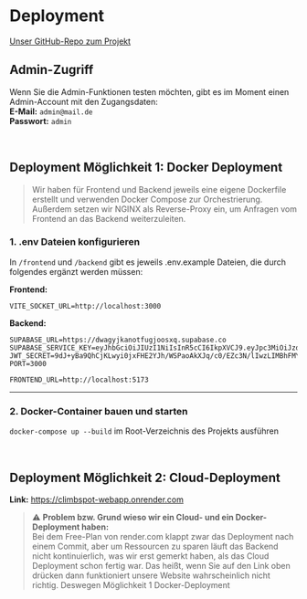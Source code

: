 # Deployment

[Unser GitHub-Repo zum Projekt](https://github.com/laraschrodt/climbspot-webapp)

## Admin-Zugriff

Wenn Sie die Admin-Funktionen testen möchten, gibt es im Moment einen Admin-Account mit den Zugangsdaten: <br>
**E-Mail:** `admin@mail.de` <br>
**Passwort:** `admin`

<br>

## Deployment Möglichkeit 1: Docker Deployment

> Wir haben für Frontend und Backend jeweils eine eigene Dockerfile erstellt und verwenden Docker Compose zur Orchestrierung. Außerdem setzen wir NGINX als Reverse-Proxy ein, um Anfragen vom Frontend an das Backend weiterzuleiten.

### 1. .env Dateien konfigurieren

In `/frontend` und `/backend` gibt es jeweils .env.example Dateien, die durch folgendes ergänzt werden müssen:

**Frontend:**

```dotenv
VITE_SOCKET_URL=http://localhost:3000
```

**Backend:**

```dotenv
SUPABASE_URL=https://dwagyjkanotfugjoosxq.supabase.co
SUPABASE_SERVICE_KEY=eyJhbGciOiJIUzI1NiIsInR5cCI6IkpXVCJ9.eyJpc3MiOiJzdXBhYmFzZSIsInJlZiI6ImR3YWd5amthbm90ZnVnam9vc3hxIiwicm9sZSI6ImFub24iLCJpYXQiOjE3NDYwOTY3NTAsImV4cCI6MjA2MTY3Mjc1MH0.ay7Fqudw51sSzeW5kxw8xr_GrEZTd2SfyiFJmQQTIvE
JWT_SECRET=9dJ+yBa9QhCjKLwyi0jxFHE2YJh/WSPaoAkXJq/c0/EZc3N/lIwzLIMBhFMY7PsEJ7qzhPf5ABHaZIGOPiI6Ig==
PORT=3000

FRONTEND_URL=http://localhost:5173
```

---

### 2. Docker-Container bauen und starten

`docker-compose up --build` im Root-Verzeichnis des Projekts ausführen

<br>

## Deployment Möglichkeit 2: Cloud-Deployment

**Link:** https://climbspot-webapp.onrender.com

> ⚠️ **Problem bzw. Grund wieso wir ein Cloud- und ein Docker-Deployment haben:** <br>
> Bei dem Free-Plan von render.com klappt zwar das Deployment nach einem Commit,
> aber um Ressourcen zu sparen läuft das Backend nicht kontinuierlich, was wir
> erst gemerkt haben, als das Cloud Deployment schon fertig war. Das heißt, wenn
> Sie auf den Link oben drücken dann funktioniert unsere Website wahrscheinlich nicht richtig.
> Deswegen Möglichkeit 1 Docker-Deployment
